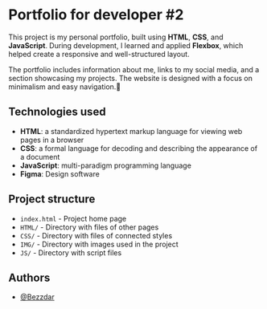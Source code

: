 
# Portfolio for developer #2

This project is my personal portfolio, built using **HTML**, **CSS**, and **JavaScript**. During development, I learned and applied **Flexbox**, which helped create a responsive and well-structured layout.

The portfolio includes information about me, links to my social media, and a section showcasing my projects. The website is designed with a focus on minimalism and easy navigation.🚀


## Technologies used
- **HTML**: a standardized hypertext markup language for viewing web pages in a browser
- **CSS**: a formal language for decoding and describing the appearance of a document
- **JavaScript**: multi-paradigm programming language
- **Figma**: Design software

## Project structure
- `index.html` - Project home page
- `HTML/` - Directory with files of other pages
- `CSS/` - Directory with files of connected styles
- `IMG/` - Directory with images used in the project
- `JS/` - Directory with script files




## Authors

- [@Bezzdar](https://www.github.com/bezzdar)

